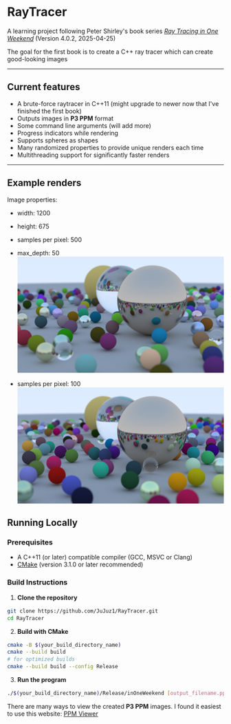 # RayTracer

A learning project following Peter Shirley's book series [_Ray Tracing in One Weekend_](https://github.com/RayTracing/raytracing.github.io) (Version 4.0.2, 2025-04-25)

The goal for the first book is to create a C++ ray tracer which can create good-looking images

---

## Current features

- A brute-force raytracer in C++11 (might upgrade to newer now that I've finished the first book)
- Outputs images in **P3 PPM** format
- Some command line arguments (will add more)
- Progress indicators while rendering
- Supports spheres as shapes
- Many randomized properties to provide unique renders each time
- Multithreading support for significantly faster renders

---

## Example renders

Image properties:

- width: 1200
- height: 675
- samples per pixel: 500
- max_depth: 50
![An example of a final render](renders/image_final.png)

- samples per pixel: 100
![An example of a final render](renders/image_samples100.png)

## Running Locally

### Prerequisites

- A C++11 (or later) compatible compiler (GCC, MSVC or Clang)
- [CMake](https://cmake.org/) (version 3.1.0 or later recommended)

### Build Instructions

1. **Clone the repository**

```bash
git clone https://github.com/JuJuz1/RayTracer.git
cd RayTracer
```

2. **Build with CMake**

```bash
cmake -B $(your_build_directory_name)
cmake --build build
# for optimized builds
cmake --build build --config Release 
```

3. **Run the program**

```bash
./$(your_build_directory_name)/Release/inOneWeekend [output_filename.ppm] [num_threads]
```

There are many ways to view the created **P3 PPM** images. I found it easiest to use this website: [PPM Viewer](https://www.cs.rhodes.edu/welshc/COMP141_F16/ppmReader.html)
